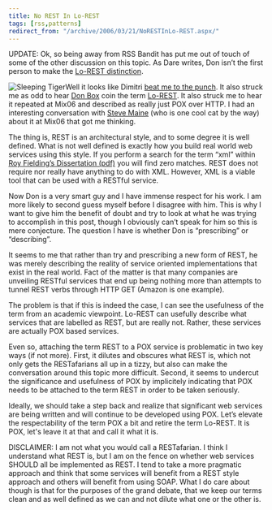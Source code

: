 ```yaml
---
title: No REST In Lo-REST
tags: [rss,patterns]
redirect_from: "/archive/2006/03/21/NoRESTInLo-REST.aspx/"
---
```


UPDATE: Ok, so being away from RSS Bandit has put me out of touch of
some of the other discussion on this topic. As Dare writes, Don isn’t
the first person to make the [Lo-REST
distinction](http://www.25hoursaday.com/weblog/PermaLink.aspx?guid=473cc14f-4668-43cf-b5b9-0178f9271296 "How Tool Vendors Can Better Support Rest").

![Sleeping Tiger](https://haacked.com/images/sleeping_tiger.jpg)Well it
looks like Dimitri [beat me to the
punch](http://glazkov.com/archive/2006/03/22/2444.aspx "Dimitri Glazkov's Blog").
It also struck me as odd to hear [Don
Box](http://pluralsight.com/blogs/dbox/ "Don Box's Blog") coin the term
[Lo-REST](http://pluralsight.com/blogs/dbox/archive/2006/03/18/20235.aspx "Don Talks About Lo-Rest").
It also struck me to hear it repeated at Mix06 and described as really
just POX over HTTP. I had an interesting conversation with [Steve
Maine](http://hyperthink.net/blog/ "Steve Maine's blog") (who is one
cool cat by the way) about it at Mix06 that got me thinking.

The thing is, REST is an architectural style, and to some degree it is
well defined. What is not well defined is exactly how you build real
world web services using this style. If you perform a search for the
term “xml” within [Roy Fielding’s Dissertation
(pdf)](http://www.ics.uci.edu/%7Efielding/pubs/dissertation/fielding_dissertation.pdf "Roy Fielding REST Dissertation")
you will find zero matches. REST does not require nor really have
anything to do with XML. However, XML is a viable tool that can be used
with a RESTful service.

Now Don is a very smart guy and I have immense respect for his work. I
am more likely to second guess myself before I disagree with him. This
is why I want to give him the benefit of doubt and try to look at what
he was trying to accomplish in this post, though I obviously can’t speak
for him so this is mere conjecture. The question I have is whether Don
is “prescribing” or “describing”.

It seems to me that rather than try and prescribing a new form of REST,
he was merely describing the reality of service oriented implementations
that exist in the real world. Fact of the matter is that many companies
are unveiling RESTful services that end up being nothing more than
attempts to tunnel REST verbs through HTTP GET (Amazon is one example).

The problem is that if this is indeed the case, I can see the usefulness
of the term from an academic viewpoint. Lo-REST can usefully describe
what services that are labelled as REST, but are really not. Rather,
these services are actually POX based services.

Even so, attaching the term REST to a POX service is problematic in two
key ways (if not more). First, it dilutes and obscures what REST is,
which not only gets the RESTafarians all up in a tizzy, but also can
make the conversation around this topic more difficult. Second, it seems
to undercut the significance and usefulness of POX by implicitely
indicating that POX needs to be attached to the term REST in order to be
taken seriously.

Ideally, we should take a step back and realize that significant web
services are being written and will continue to be developed using POX.
Let’s elevate the respectability of the term POX a bit and retire the
term Lo-REST. It is POX, let's leave it at that and call it what it is.

DISCLAIMER: I am not what you would call a RESTafarian. I think I
understand what REST is, but I am on the fence on whether web services
SHOULD all be implemented as REST. I tend to take a more pragmatic
approach and think that some services will benefit from a REST style
approach and others will benefit from using SOAP. What I do care about
though is that for the purposes of the grand debate, that we keep our
terms clean and as well defined as we can and not dilute what one or the
other is.


